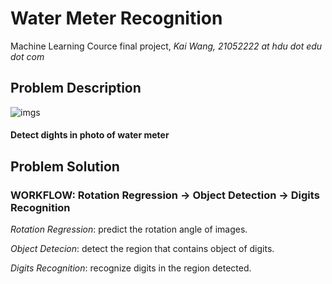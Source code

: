 # Water Meter Recognition
Machine Learning Cource final project,
*Kai Wang, 21052222 at hdu dot edu dot com*

## Problem Description
![imgs](https://img-blog.csdnimg.cn/img_convert/41dd954fc5155ba6acc2562927a5aa64.png)
#### Detect dights in photo of water meter
## Problem Solution
### WORKFLOW: Rotation Regression -> Object Detection -> Digits Recognition
*Rotation Regression*: predict the rotation angle of images.

*Object Detecion*: detect the region that contains object of digits.

*Digits Recognition*: recognize digits in the region detected.
